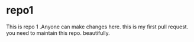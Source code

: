 # repo1
This is repo 1 .Anyone can make changes here.
this is my first pull request.
you need to maintain this repo. beautifully.

